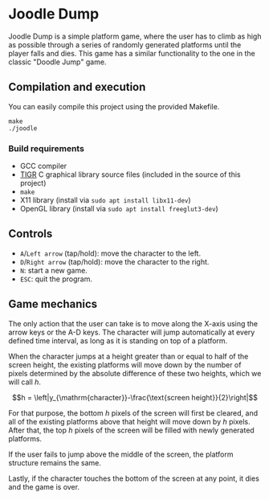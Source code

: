 # Joodle Dump

Joodle Dump is a simple platform game, where the user has to climb as high as possible through a series of randomly generated platforms until the player falls and dies. This game has a similar functionality to the one in the classic "Doodle Jump" game.

## Compilation and execution

You can easily compile this project using the provided Makefile.

```
make
./joodle
```

### Build requirements

- GCC compiler
- [TIGR](https://github.com/erkkah/tigr/tree/master) C graphical library source files (included in the source of this project)
- `make`
- X11 library (install via `sudo apt install libx11-dev`)
- OpenGL library (install via `sudo apt install freeglut3-dev`)

## Controls

- `A`/`Left arrow` (tap/hold): move the character to the left.
- `D`/`Right arrow` (tap/hold): move the character to the right.
- `N`: start a new game.
- `ESC`: quit the program.

## Game mechanics

The only action that the user can take is to move along the X-axis using the arrow keys or the A-D keys. The character will jump automatically at every defined time interval, as long as it is standing on top of a platform.

When the character jumps at a height greater than or equal to half of the screen height, the existing platforms will move down by the number of pixels determined by the absolute difference of these two heights, which we will call $h$.

$$h = \left|y_{\mathrm{character}}-\frac{\text{screen height}}{2}\right|$$

For that purpose, the bottom $h$ pixels of the screen will first be cleared, and all of the existing platforms above that height will move down by $h$ pixels. After that, the top $h$ pixels of the screen will be filled with newly generated platforms.

If the user fails to jump above the middle of the screen, the platform structure remains the same.

Lastly, if the character touches the bottom of the screen at any point, it dies and the game is over.
